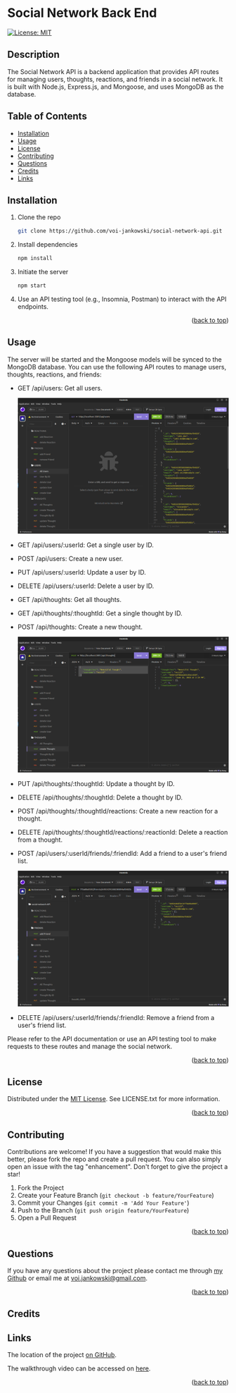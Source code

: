 # Social Network Back End

[![License: MIT](https://img.shields.io/badge/License-MIT-yellow.svg)](https://opensource.org/licenses/MIT)

## Description

The Social Network API is a backend application that provides API routes for managing users, thoughts, reactions, and friends in a social network. It is built with Node.js, Express.js, and Mongoose, and uses MongoDB as the database.

## Table of Contents

- [Installation](#installation)
- [Usage](#usage)
- [License](#license)
- [Contributing](#contributing)
- [Questions](#questions)
- [Credits](#credits)
- [Links](#links)

## Installation

1. Clone the repo

   ```sh
   git clone https://github.com/voi-jankowski/social-network-api.git
   ```

2. Install dependencies

   ```sh
   npm install
   ```

3. Initiate the server

   ```sh
   npm start
   ```

4. Use an API testing tool (e.g., Insomnia, Postman) to interact with the API endpoints.

<p align="right">(<a href="#readme-top">back to top</a>)</p>

## Usage

The server will be started and the Mongoose models will be synced to the MongoDB database. You can use the following API routes to manage users, thoughts, reactions, and friends:

- GET /api/users: Get all users.

  ![Getting all users.](./assets/img/social-network-1.png)

- GET /api/users/:userId: Get a single user by ID.

- POST /api/users: Create a new user.

- PUT /api/users/:userId: Update a user by ID.

- DELETE /api/users/:userId: Delete a user by ID.

- GET /api/thoughts: Get all thoughts.

- GET /api/thoughts/:thoughtId: Get a single thought by ID.

- POST /api/thoughts: Create a new thought.

  ![Creating new thought.](./assets/img/social-network-2.png)

- PUT /api/thoughts/:thoughtId: Update a thought by ID.

- DELETE /api/thoughts/:thoughtId: Delete a thought by ID.

- POST /api/thoughts/:thoughtId/reactions: Create a new reaction for a thought.

- DELETE /api/thoughts/:thoughtId/reactions/:reactionId: Delete a reaction from a thought.

- POST /api/users/:userId/friends/:friendId: Add a friend to a user's friend list.

  ![Adding new friend.](./assets/img/social-network-3.png)

- DELETE /api/users/:userId/friends/:friendId: Remove a friend from a user's friend list.

Please refer to the API documentation or use an API testing tool to make requests to these routes and manage the social network.

<p align="right">(<a href="#readme-top">back to top</a>)</p>

## License

Distributed under the [MIT License](https://opensource.org/licenses/MIT). See LICENSE.txt for more information.

<p align="right">(<a href="#readme-top">back to top</a>)</p>

## Contributing

Contributions are welcome!
If you have a suggestion that would make this better, please fork the repo and create a pull request. You can also simply open an issue with the tag "enhancement".
Don't forget to give the project a star!

1. Fork the Project
2. Create your Feature Branch (`git checkout -b feature/YourFeature`)
3. Commit your Changes (`git commit -m 'Add Your Feature'`)
4. Push to the Branch (`git push origin feature/YourFeature`)
5. Open a Pull Request

<p align="right">(<a href="#readme-top">back to top</a>)</p>

## Questions

If you have any questions about the project please contact me through [my Github](https://github.com/voi-jankowski) or email me at [voi.jankowski@gmail.com](mailto:voi.jankowski@gmail.com).

<p align="right">(<a href="#readme-top">back to top</a>)</p>

## Credits

## Links

The location of the project [on GitHub](https://github.com/voi-jankowski/social-network-api).

The walkthrough video can be accessed on [here](https://drive.google.com/file/d/1kvIoDzqoPxlxQgBIaNBmxJ0PLiFMlkSh/view).

<p align="right">(<a href="#readme-top">back to top</a>)</p>
